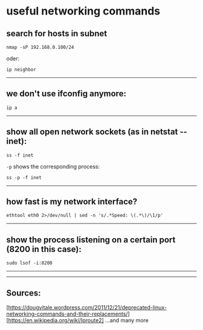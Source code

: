 # useful networking commands

## search for hosts in subnet
```
nmap -sP 192.168.0.100/24
```

oder:

```
ip neighbor
```

-------------------------------------------------------------

## we don't use ifconfig anymore:

```
ip a
```

-------------------------------------------------------------

## show all open network sockets (as in netstat --inet):

```
ss -f inet
```

`-p` shows the corresponding process:

```
ss -p -f inet
```

-------------------------------------------------------------

## how fast is my network interface?

```
ethtool eth0 2>/dev/null | sed -n 's/.*Speed: \(.*\)/\1/p'
```

-------------------------------------------------------------

## show the process listening on a certain port (8200 in this case):

```
sudo lsof -i:8200
```

-------------------------------------------------------------


-------------------------------------------------------------
## Sources:

[https://dougvitale.wordpress.com/2011/12/21/deprecated-linux-networking-commands-and-their-replacements/]
[https://en.wikipedia.org/wiki/Iproute2]
...and many more
